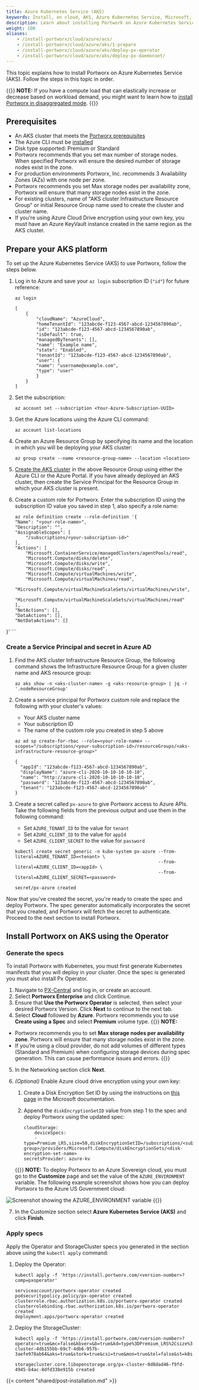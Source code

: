 ```yaml
---
title: Azure Kubernetes Service (AKS)
keywords: Install, on cloud, AKS, Azure Kubernetes Service, Microsoft, Kubernetes, k8s
description: Learn about installing Portwork on Azure Kubernetes Service.
weight: 100
aliases:
    - /install-portworx/cloud/azure/acs/
    - /install-portworx/cloud/azure/aks/1-prepare
    - /install-portworx/cloud/azure/aks/deploy-px-operator
    - /install-portworx/cloud/azure/aks/deploy-px-daemonset/
---
```


This topic explains how to install Portworx on Azure Kubernetes Service (AKS). Follow the steps in this topic in order.

{{<info>}}
**NOTE:**  If you have a compute load that can elastically increase or decrease based on workload demand, you might want to learn how to [install Portworx in disaggregated mode](/install-portworx/disaggregated/).
{{</info>}}

## Prerequisites

* An AKS cluster that meets the [Portworx prerequisites](/install-portworx/prerequisites)
* The Azure CLI must be [installed](https://docs.microsoft.com/en-us/cli/azure/install-azure-cli?view=azure-cli-latest)
* Disk type supported: Premium or Standard
* Portworx recommends that you set max number of storage nodes. When specified Portworx will ensure the desired number of storage nodes exist in the zone.
* For production environments Portworx, Inc. recommends 3 Availability Zones (AZs) with one node per zone.
* Portworx recommends you set Max storage nodes per availability zone, Portworx will ensure that many storage nodes exist in the zone.
* For existing clusters, name of "AKS cluster Infrastructure Resource Group" or initial Resource Group name used to create the cluster and cluster name.
* If you're using Azure Cloud Drive encryption using your own key, you must have an Azure KeyVault instance created in the same region as the AKS cluster.


## Prepare your AKS platform

To set up the Azure Kubernetes Service (AKS) to use Portworx, follow the steps below. 

<!-- this doesn't directly apply to installation now, so I think we should remove it
For more information on AKS, see [this article](https://docs.microsoft.com/en-us/azure/aks/intro-kubernetes). -->

1. Log in to Azure and save your `az login` subscription ID (`"id"`) for future reference:

    ```text
    az login
    ```
    ```output
    [
        {
            "cloudName": "AzureCloud",
            "homeTenantId": "123abcde-f123-4567-abcd-1234567890ab",
            "id": "123abcde-f123-4567-abcd-1234567890ab",
            "isDefault": true,
            "managedByTenants": [],
            "name": "Example name",
            "state": "Enabled",
            "tenantId": "123abcde-f123-4567-abcd-1234567890ab",
            "user": {
            "name": "username@example.com",
            "type": "user"
            }
        }
    ]
    ```

2. Set the subscription:

    ```text
    az account set --subscription <Your-Azure-Subscription-UUID>
    ```


2. Get the Azure locations using the Azure CLI command:

    ```text
    az account list-locations
    ```
    <!-- Do we need this?  
    Example locations: 

    centralus,eastasia,southeastasia,eastus,eastus2,westus,westus2,northcentralus
    southcentralus,westcentralus,northeurope,westeurope,japaneast,japanwest
    brazilsouth,australiasoutheast,australiaeast,westindia,southindia,centralindia
    canadacentral,canadaeast,uksouth,ukwest,koreacentral,koreasouth

    -->

3. Create an Azure Resource Group by specifying its name and the location in which you will be deploying your AKS cluster:

    ```text
    az group create --name <resource-group-name> --location <location>
    ```

4. [Create the AKS cluster](https://docs.microsoft.com/en-us/azure/aks/) in the above Resource Group using either the Azure CLI or the Azure Portal. If you have already deployed an AKS cluster, then create the Service Principal for the Resource Group in which your AKS cluster is present.

    <!-- ??? create the service principal? We should provide instructions assuming they have not already deployed an AKS cluster -->

5. Create a custom role for Portworx. Enter the subscription ID using the subscription ID value you saved in step 1, also specify a role name:

    ```text
    az role definition create --role-definition '{
    "Name": "<your-role-name>",
    "Description": "",
    "AssignableScopes": [
        "/subscriptions/<your-subscription-id>"
    ],
    "Actions": [
        "Microsoft.ContainerService/managedClusters/agentPools/read",
        "Microsoft.Compute/disks/delete",
        "Microsoft.Compute/disks/write",
        "Microsoft.Compute/disks/read",
        "Microsoft.Compute/virtualMachines/write",
        "Microsoft.Compute/virtualMachines/read",
        "Microsoft.Compute/virtualMachineScaleSets/virtualMachines/write",
        "Microsoft.Compute/virtualMachineScaleSets/virtualMachines/read"
    ],
    "NotActions": [],
    "DataActions": [],
    "NotDataActions": []
}'
    ```

### Create a Service Principal and secret in Azure AD

1. Find the AKS cluster Infrastructure Resource Group, the following command shows the Infrastructure Resource Group for a given cluster name and AKS resource group:

    ```text
    az aks show -n <aks-cluster-name> -g <aks-resource-group> | jq -r '.nodeResourceGroup'
    ```

2. Create a service principal for Portworx custom role and replace the following with your cluster's values:

    * Your AKS cluster name 
    * Your subscription ID 
    * The name of the custom role you created in step 5 above

    ```text
    az ad sp create-for-rbac --role=<your-role-name> --scopes="/subscriptions/<your-subscription-id>/resourceGroups/<aks-infrastructure-resource-group>"
    ```
    ```output
    {
      "appId": "123abcde-f123-4567-abcd-1234567890ab",
      "displayName": "azure-cli-2020-10-10-10-10-10",
      "name": "http://azure-cli-2020-10-10-10-10-10",
      "password": "123abcde-f123-4567-abcd-1234567890ab",
      "tenant": "123abcde-f123-4567-abcd-1234567890ab"
    }
    ```

2. Create a secret called `px-azure` to give Portworx access to Azure APIs. Take the following fields from the previous output and use them in the following command:

    * Set `AZURE_TENANT_ID` to the value for `tenant`
    * Set `AZURE_CLIENT_ID` to the value for `appId`
    * Set `AZURE_CLIENT_SECRET` to the value for `password`

    ```text
    kubectl create secret generic -n kube-system px-azure --from-literal=AZURE_TENANT_ID=<tenant> \
                                                          --from-literal=AZURE_CLIENT_ID=<appId> \
                                                          --from-literal=AZURE_CLIENT_SECRET=<password>
    ```
    ```output
    secret/px-azure created
    ```

Now that you've created the secret, you're ready to create the spec and deploy Portworx. The spec generator automatically incorporates the secret that you created, and Portworx will fetch the secret to authenticate. Proceed to the next section to install Portworx.

## Install Portworx on AKS using the Operator

### Generate the specs

To install Portworx with Kubernetes, you must first generate Kubernetes manifests that you will deploy in your cluster. Once the spec is generated you must also install Px Operator.

1. Navigate to [PX-Central](https://central.portworx.com/) and log in, or create an account.
2. Select **Portworx Enterprise** and click Continue.
3. Ensure that **Use the Portworx Operator** is selected, then select your desired Portworx Version. Click **Next** to continue to the next tab. 
4. Select **Cloud** followed by **Azure**. Portworx recommends you to use **Create using a Spec** and select **Premium** volume type.
    {{<info>}}
**NOTE:** 

* Portworx recommends you to set **Max storage nodes per availability zone**. Portworx will ensure that many storage nodes exist in the zone. 
* If you’re using a cloud provider, do not add volumes of different types (Standard and Premium) when configuring storage devices during spec generation. This can cause performance issues and errors.
    {{</info>}}
5. In the Networking section click **Next**.
6. *(Optional)* Enable Azure cloud drive encryption using your own key:

    1. Create a Disk Encryption Set ID by using the instructions on [this page](https://docs.microsoft.com/en-us/azure/virtual-machines/disks-enable-customer-managed-keys-portal) in the Microsoft documentation.

    2. Append the `diskEncryptionSetID` value from step 1 to the spec and deploy Portworx using the updated spec:

        ```text
        cloudStorage:
            deviceSpecs:
            - type=Premium_LRS,size=50,diskEncryptionSetID=/subscriptions/<subscription>/resourceGroups/<resource-group>/providers/Microsoft.Compute/diskEncryptionSets/<disk-encryption-set-name>
        secretsProvider: azure-kv
        ```

    {{<info>}}
**NOTE:** To deploy Portworx to an Azure Sovereign cloud, you must go to the **Customize** page and set the value of the `AZURE_ENVIRONMENT` variable. The following example screenshot shows how you can deploy Portworx to the Azure US Government cloud:

![Screenshot showing the AZURE_ENVIRONMENT variable](/img/azure-sovereign-example.png)
    {{</info>}}

7. In the Customize section select **Azure Kubernetes Service (AKS)** and click **Finish**.

### Apply specs

Apply the Operator and StorageCluster specs you generated in the section above using the `kubectl apply` command:

1. Deploy the Operator:

    ```text
    kubectl apply -f 'https://install.portworx.com/<version-number>?comp=pxoperator'
    ```
    ```output
    serviceaccount/portworx-operator created
    podsecuritypolicy.policy/px-operator created
    clusterrole.rbac.authorization.k8s.io/portworx-operator created
    clusterrolebinding.rbac.authorization.k8s.io/portworx-operator created
    deployment.apps/portworx-operator created
    ```

2. Deploy the StorageCluster:

    ```text
    kubectl apply -f 'https://install.portworx.com/<version-number>?operator=true&mc=false&kbver=&b=true&kd=type%3DPremium_LRS%2Csize%3D150&s=%22type%3DPremium_LRS%2Csize%3D150%22&c=px-cluster-4db155bb-69c7-4db6-957b-3aefe978ab64&aks=true&stork=true&csi=true&mon=true&tel=false&st=k8s&promop=true'
    ```
    ```output
    storagecluster.core.libopenstorage.org/px-cluster-0d8dad46-f9fd-4945-b4ac-8dfd338e915b created
    ```

{{< content "shared/post-installation.md" >}}


